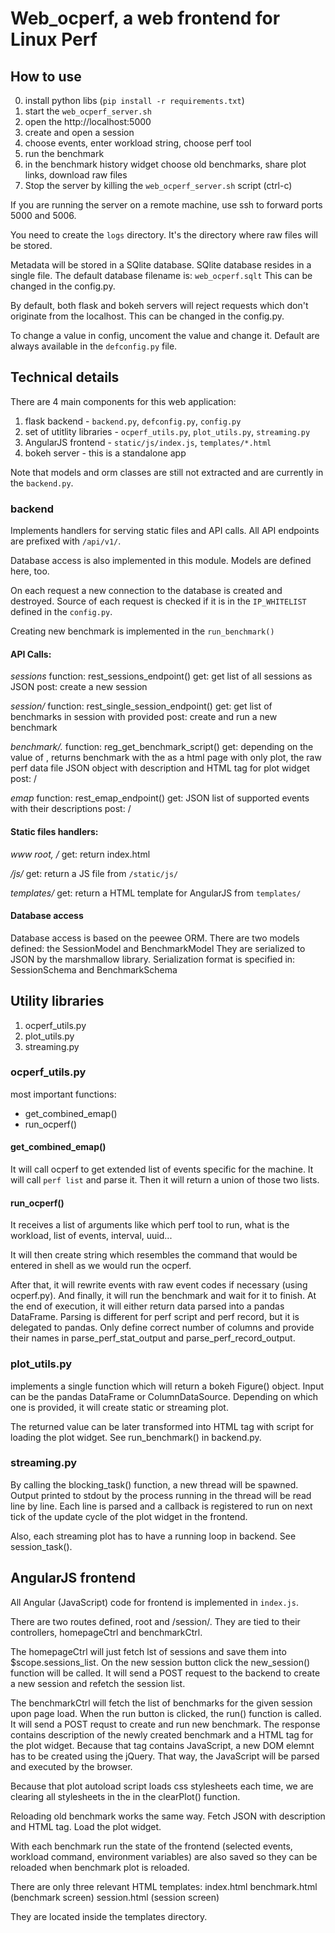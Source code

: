 # Web_ocperf, a web frontend for Linux Perf

## How to use

0. install python libs (`pip install -r requirements.txt`)
1. start the `web_ocperf_server.sh`
2. open the http://localhost:5000
3. create and open a session
4. choose events, enter workload string, choose perf tool
5. run the benchmark
6. in the benchmark history widget choose old benchmarks, share plot links, download raw files
7. Stop the server by killing the `web_ocperf_server.sh` script (ctrl-c)

If you are running the server on a remote machine,
use ssh to forward ports 5000 and 5006.

You need to create the `logs` directory. It's the directory
where raw files will be stored.

Metadata will be stored in a SQlite database. SQlite database
resides in a single file. The default database filename is: `web_ocperf.sqlt`
This can be changed in the config.py.

By default, both flask and bokeh servers will reject requests which don't
originate from the localhost. This can be changed in the config.py.

To change a value in config, uncoment the value and change it.
Default are always available in the `defconfig.py` file.

## Technical details

There are 4 main components for this web application:

1. flask backend - `backend.py`, `defconfig.py`, `config.py`
2. set of utitlity libraries - `ocperf_utils.py`, `plot_utils.py`, `streaming.py` 
3. AngularJS frontend - `static/js/index.js`, `templates/*.html`
4. bokeh server - this is a standalone app

Note that models and orm classes are still not extracted and are currently in the `backend.py`.

### backend

Implements handlers for serving static files and API calls.
All API endpoints are prefixed with `/api/v1/`.

Database access is also implemented in this module. Models are defined here, too.

On each request a new connection to the database is created and destroyed.
Source of each request is checked if it is in the `IP_WHITELIST` defined in the `config.py`.

Creating new benchmark is implemented in the `run_benchmark()`

#### API Calls:

*sessions*
function: rest_sessions_endpoint()
get: get list of all sessions as JSON
post: create a new session


*session/<uuid>*
function: rest_single_session_endpoint()
get: get list of benchmarks in session with provided <uuid>
post: create and run a new benchmark

*benchmark/<uuid>.<format>*
function: reg_get_benchmark_script()
get: depending on the value of <format>, returns benchmark with the <uuid> as
     a html page with only plot,
     the raw perf data file
     JSON object with description and HTML tag for plot widget
post: /

*emap*
function: rest_emap_endpoint()
get: JSON list of supported events with their descriptions
post: /
     

#### Static files handlers:

*www root, /*
get: return index.html

*/js/<path>*
get: return a JS file from `/static/js/`

*templates/<path>*
get: return a HTML template for AngularJS from `templates/`

#### Database access

Database access is based on the peewee ORM.
There are two models defined: the SessionModel and BenchmarkModel
They are serialized to JSON by the marshmallow library. 
Serialization format is specified in: SessionSchema and BenchmarkSchema

## Utility libraries

1. ocperf_utils.py
2. plot_utils.py
3. streaming.py

### ocperf_utils.py
most important functions:
- get_combined_emap()
- run_ocperf()

#### get_combined_emap()
It will call ocperf to get extended list of events specific for the machine.
It will call `perf list` and parse it.
Then it will return a union of those two lists.

#### run_ocperf()
It receives a list of arguments like which perf tool to run,
what is the workload, list of events, interval, uuid...

It will then create string which resembles the command that would be
entered in shell as we would run the ocperf.

After that, it will rewrite events with raw event codes if necessary (using ocperf.py).
And finally, it will run the benchmark and wait for it to finish.
At the end of execution, it will either return data parsed into a pandas DataFrame.
Parsing is different for perf script and perf record, but it is delegated to pandas.
Only define correct number of columns and provide their names in parse_perf_stat_output and
parse_perf_record_output.


### plot_utils.py
implements a single function which will return a bokeh Figure() object.
Input can be the pandas DataFrame or ColumnDataSource. Depending on which one is provided,
it will create static or streaming plot.

The returned value can be later transformed into HTML tag with script for loading the
plot widget. See run_benchmark() in backend.py.

### streaming.py
By calling the blocking_task() function, a new thread will be spawned.
Output printed to stdout by the process running in the thread will be read line by line.
Each line is parsed and a callback is registered to run on next tick of the update cycle of
the plot widget in the frontend.

Also, each streaming plot has to have a running loop in backend. See session_task().

## AngularJS frontend
All Angular (JavaScript) code for frontend is implemented in `index.js`.

There are two routes defined, root and /session/<uuid>.
They are tied to their controllers, homepageCtrl and benchmarkCtrl.

The homepageCtrl will just fetch lst of sessions and save them into $scope.sessions_list.
On the new session button click the new_session() function will be called. It will send a
POST request to the backend to create a new session and refetch the session list.

The benchmarkCtrl will fetch the list of benchmarks for the given session upon page load.
When the run button is clicked, the run() function is called. It will send a POST requst to create
and run new benchmark. The response contains description of the newly created benchmark and
a HTML tag for the plot widget. Because that tag contains JavaScript, a new DOM elemnt has to be
created using the jQuery. That way, the JavaScript will be parsed and executed by the browser.

Because that plot autoload script loads css stylesheets each time, we are clearing all stylesheets
in the <body> in the clearPlot() function.

Reloading old benchmark works the same way. Fetch JSON with description and HTML tag. Load the plot widget.

With each benchmark run the state of the frontend (selected events, workload command, environment variables)
are also saved so they can be reloaded when benchmark plot is reloaded.

There are only three relevant HTML templates:
index.html
benchmark.html (benchmark screen)
session.html (session screen)

They are located inside the templates directory.
